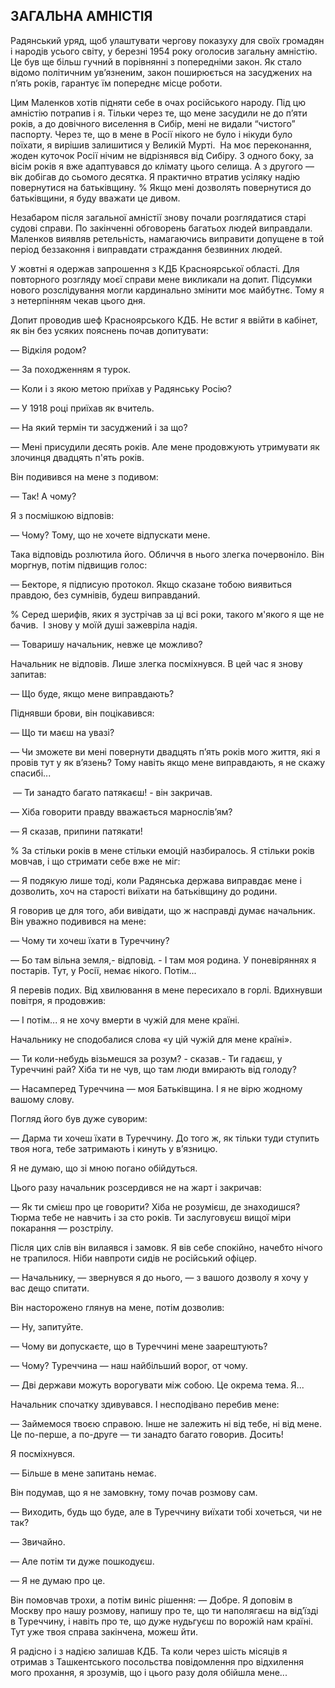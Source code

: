 ## ЗАГАЛЬНА АМНІСТІЯ

Радянський уряд, щоб улаштувати чергову показуху для своїх громадян і народів усього світу, у березні 1954 року оголосив загальну амністію.
Це був ще більш гучний в порівнянні з попередніми закон.
Як стало відомо політичним ув’язненим, закон поширюється на засуджених на п’ять років, гарантує їм попереднє місце роботи.

Цим Маленков хотів підняти себе в очах російського народу.
Під цю амністію потрапив і я.
Тільки через те, що мене засудили не до п’яти років, а до довічного виселення в Сибір, мені не видали “чистого” паспорту.
Через те, що в мене в Росії нікого не було і нікуди було поїхати, я вирішив залишитися у Великій Мурті.
 На моє переконання, жоден куточок Росії нічим не відрізнявся від Сибіру.
З одного боку, за вісім років я вже адаптувався до клімату цього селища.
А з другого — вік добігав до сьомого десятка.
Я практично втратив усіляку надію повернутися на батьківщину.
% Якщо мені дозволять повернутися до батьківщини, я буду вважати це дивом. 

Незабаром після загальної амністії знову почали розглядатися старі судові справи.
По закінченні обговорень багатьох людей виправдали.
Маленков виявляв ретельність, намагаючись виправити допущене в той період беззаконня і виправдати страждання безвинних людей.

У жовтні я одержав запрошення з КДБ Красноярської області.
Для повторного розгляду моєї справи мене викликали на допит.
Підсумки нового розслідування могли кардинально змінити моє майбутнє.
Тому я з нетерпінням чекав цього дня.

Допит проводив шеф Красноярського КДБ.
Не встиг я ввійти в кабінет, як він без усяких пояснень почав допитувати:

— Відкіля родом?

— За походженням я турок.

— Коли і з якою метою приїхав у Радянську Росію?

— У 1918 році приїхав як вчитель.

— На який термін ти засуджений і за що?

— Мені присудили десять років.
Але мене продовжують утримувати як злочинця двадцять п'ять років.

Він подивився на мене з подивом:

— Так!
А чому?

Я з посмішкою відповів:

— Чому?
Тому, що не хочете відпускати мене.

Така відповідь розлютила його.
Обличчя в нього злегка почервоніло.
Він моргнув, потім підвищив голос:

— Бекторе, я підписую протокол.
Якщо сказане тобою виявиться правдою, без сумнівів, будеш виправданий.

% Серед шерифів, яких я зустрічав за ці всі роки, такого м'якого я ще не бачив.
 І знову у моїй душі зажевріла надія.

— Товаришу начальник, невже це можливо?

Начальник не відповів.
Лише злегка посміхнувся.
В цей час я знову запитав:

— Що буде, якщо мене виправдають?

Піднявши брови, він поцікавився:

— Що ти маєш на увазі?

— Чи зможете ви мені повернути двадцять п’ять років мого життя, які я провів тут у як в’язень?
Тому навіть якщо мене виправдають, я не скажу спасибі...

 — Ти занадто багато патякаєш! - він закричав.

— Хіба говорити правду вважається марнослів’ям?

— Я сказав, припини патякати!

% За стільки років в мене стільки емоцій назбиралось.
Я стільки років мовчав, і що стримати себе вже не міг:

— Я подякую лише тоді, коли Радянська держава виправдає мене і дозволить, хоч на старості виїхати на батьківщину до родини.

Я говорив це для того, аби вивідати, що ж насправді думає начальник.
Він уважно подивився на мене:

— Чому ти хочеш їхати в Туреччину?

— Бо там вільна земля,- відповід. - І там моя родина.
У поневіряннях я постарів.
Тут, у Росії, немає нікого.
Потім...

Я перевів подих.
Від хвилювання в мене пересихало в горлі.
Вдихнувши повітря, я продовжив:

— І потім... я не хочу вмерти в чужій для мене країні.

Начальнику не сподобалися слова «у цій чужій для мене країні».

— Ти коли-небудь візьмешся за розум? - сказав.- Ти гадаєш, у Туреччині рай?
Хіба ти не чув, що там люди вмирають від голоду?

— Насамперед Туреччина — моя Батьківщина.
І я не вірю жодному вашому слову.

Погляд його був дуже суворим:

— Дарма ти хочеш їхати в Туреччину.
До того ж, як тільки туди ступить твоя нога, тебе затримають і кинуть у в’язницю.


Я не думаю, що зі мною погано обійдуться.

Цього разу начальник розсердився не на жарт і закричав:

— Як ти смієш про це говорити?
Хіба не розумієш, де знаходишся?
Тюрма тебе не навчить і за сто років.
Ти заслуговуєш вищої міри покарання — розстрілу.

Після цих слів він вилаявся і замовк.
Я вів себе спокійно, начебто нічого не трапилося.
Ніби навпроти сидів не російський офіцер.

— Начальнику, — звернувся я до нього, — з вашого дозволу я хочу у вас дещо спитати.

Він насторожено глянув на мене, потім дозволив:

— Ну, запитуйте.

— Чому ви допускаєте, що в Туреччині мене заарештують?

— Чому? Туреччина — наш найбільший ворог, от чому.

— Дві держави можуть ворогувати між собою.
Це окрема тема.
Я...

Начальник спочатку здивувався.
І несподівано перебив мене:

— Займемося твоєю справою. Інше не залежить ні від тебе, ні від мене.
Це по-перше, а по-друге — ти занадто багато говорив. Досить!

Я посміхнувся.

— Більше в мене запитань немає.

Він подумав, що я не замовкну, тому почав розмову сам.

— Виходить, будь що буде, але в Туреччину виїхати тобі хочеться, чи не так?

— Звичайно.

— Але потім ти дуже пошкодуєш.

— Я не думаю про це.

Він помовчав трохи, а потім виніс рішення:
— Добре. Я доповім в Москву про нашу розмову, напишу про те, що ти наполягаєш на від’їзді в Туреччину, і навіть про те, що дуже нудьгуєш по ворожій нам країні.
Тут уже твоя справа закінчена, можеш йти.

Я радісно і з надією залишав КДБ.
Та коли через шість місяців я отримав з Ташкентського посольства повідомлення про відхилення мого прохання, я зрозумів, що і цього разу доля обійшла мене...

